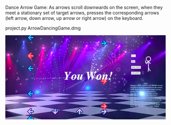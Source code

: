 Dance Arrow Game:
As arrows scroll downwards on the screen, when they meet a stationary set of target arrows, presses the corresponding
arrows (left arrow, down arrow, up arrow or right arrow) on the keyboard.

project.py
ArrowDancingGame.dmg

![game](danceArrowProject/game.png)
